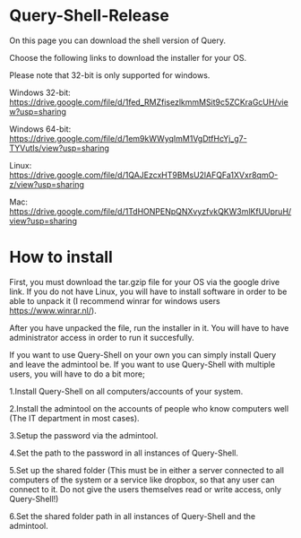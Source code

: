 # Query-Shell-Release

On this page you can download the shell version of Query. 

Choose the following links to download the installer for your OS.

Please note that 32-bit is only supported for windows.

Windows 32-bit: https://drive.google.com/file/d/1fed_RMZfisezlkmmMSit9c5ZCKraGcUH/view?usp=sharing

Windows 64-bit: https://drive.google.com/file/d/1em9kWWyqImM1VgDtfHcYj_g7-TYVutIs/view?usp=sharing

Linux: https://drive.google.com/file/d/1QAJEzcxHT9BMsU2lAFQFa1XVxr8qmO-z/view?usp=sharing

Mac: https://drive.google.com/file/d/1TdHONPENpQNXvyzfvkQKW3mlKfUUpruH/view?usp=sharing


# How to install

First, you must download the tar.gzip file for your OS via the google drive link. If you do not have Linux, you will have to install software in order to be able to unpack it (I recommend winrar for windows users https://www.winrar.nl/).

After you have unpacked the file, run the installer in it. You will have to have administrator access in order to run it succesfully.

If you want to use Query-Shell on your own you can simply install Query and leave the admintool be.
If you want to use Query-Shell with multiple users, you will have to do a bit more;


1.Install Query-Shell on all computers/accounts of your system.

2.Install the admintool on the accounts of people who know computers well (The IT department in most cases).

3.Setup the password via the admintool.

4.Set the path to the password in all instances of Query-Shell.

5.Set up the shared folder (This must be in either a server connected to all computers of the system or a service like dropbox, so that any user can connect to it. Do not give the users themselves read or write access, only Query-Shell!)

6.Set the shared folder path in all instances of Query-Shell and the admintool.

